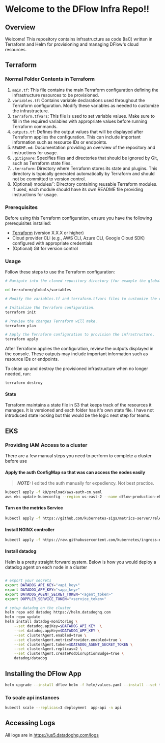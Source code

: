 # Welcome to the DFlow Infra Repo!!

## Overview

Welcome! This repository contains infrastructure as code (IaC) written in Terraform and Helm for provisioning and managing DFlow's cloud resources.

## Terraform

### Normal Folder Contents in Terraform

1. `main.tf`: This file contains the main Terraform configuration defining the infrastructure resources to be provisioned.
2. `variables.tf`: Contains variable declarations used throughout the Terraform configuration. Modify these variables as needed to customize the infrastructure.
3. `terraform.tfvars`: This file is used to set variable values. Make sure to fill in the required variables with appropriate values before running Terraform commands.
4. `outputs.tf`: Defines the output values that will be displayed after Terraform applies the configuration. This can include important information such as resource IDs or endpoints.
5. `README.md`: Documentation providing an overview of the repository and instructions for usage.
6. `.gitignore`: Specifies files and directories that should be ignored by Git, such as Terraform state files.
7. `.terraform`: Directory where Terraform stores its state and plugins. This directory is typically generated automatically by Terraform and should not be committed to version control.
8. (Optional) modules/`: Directory containing reusable Terraform modules. If used, each module should have its own README file providing instructions for usage.

### Prerequisites

Before using this Terraform configuration, ensure you have the following prerequisites installed:

- [Terraform](https://www.terraform.io/downloads.html) (version X.X.X or higher)
- Cloud provider CLI (e.g., AWS CLI, Azure CLI, Google Cloud SDK) configured with appropriate credentials
- (Optional) Git for version control

### Usage

Follow these steps to use the Terraform configuration:

```bash
# Navigate into the cloned repository directory (for example the global variables).

cd terraform/globals/variables

# Modify the variables.tf and terraform.tfvars files to customize the configuration according to your requirements.

# Initialize the Terraform configuration.
terraform init

# Preview the changes Terraform will make.
terraform plan

# Apply the Terraform configuration to provision the infrastructure.
terraform apply
```

After Terraform applies the configuration, review the outputs displayed in the console. These outputs may include important information such as resource IDs or endpoints.

To clean up and destroy the provisioned infrastructure when no longer needed, run:

```bash
terraform destroy
```

#### State

Terraform maintains a state file in S3 that keeps track of the resources it manages. It is versioned and each folder has it's own state file.
I have not introduced state locking but this would be the logic next step for teams.

## EKS

### Providing IAM Access to a cluster

There are a few manual steps you need to perform to complete a cluster before use

#### Apply the auth ConfigMap so that was can access the nodes easily

> **_NOTE:_** I edited the auth manually for expediency. Not best practice.

```bash
kubectl apply -f k8/preload/aws-auth-cm.yaml
aws eks update-kubeconfig --region us-east-2 --name dflow-production-eks
```

#### Turn on the metrics Service

```bash
kubectl apply -f https://github.com/kubernetes-sigs/metrics-server/releases/latest/download/components.yaml
```

#### Install NGINX controller

```bash
kubectl apply -f https://raw.githubusercontent.com/kubernetes/ingress-nginx/controller-v1.12.0/deploy/static/provider/aws/deploy.yaml
```

#### Install datadog

Helm is a pretty straight forward system. Below is how you would deploy a datadog agent on each node in a cluster

```bash

# export your secrets
export DATADOG_API_KEY="<api_key>"
export DATADOG_APP_KEY="<app_key>"
export DATADOG_AGENT_SECRET_TOKEN="<agent_token>"
export DOPPLER_SERVICE_TOKEN="<service_token>"

# setup datadog on the cluster
helm repo add datadog https://helm.datadoghq.com
helm repo update
helm install datadog-monitoring \
    --set datadog.apiKey=$DATADOG_API_KEY  \
    --set datadog.appKey=$DATADOG_APP_KEY \
    --set clusterAgent.enabled=true \
    --set clusterAgent.metricsProvider.enabled=true \
    --set clusterAgent.token=$DATADOG_AGENT_SECRET_TOKEN \
    --set clusterAgent.replicas=2 \
    --set clusterAgent.createPodDisruptionBudge=true \
    datadog/datadog
```

## Installing the DFlow App

```bash
helm upgrade --install dflow helm -f helm/values.yaml --install --set tag=17 -n api
```

### To scale api instances

```bash
kubectl scale --replicas=3 deployment  app-api -n api
```

## Accessing Logs

All logs are in https://us5.datadoghq.com/logs
